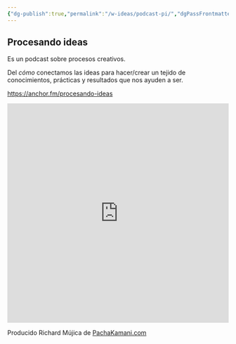 ```yaml
---
{"dg-publish":true,"permalink":"/w-ideas/podcast-pi/","dgPassFrontmatter":true,"noteIcon":""}
---
```


## Procesando ideas

Es un podcast sobre procesos creativos.  

Del _cómo_ conectamos las ideas para hacer/crear un tejido de conocimientos, prácticas y resultados que nos ayuden a ser. 

https://anchor.fm/procesando-ideas

<iframe src="https://anchor.fm/procesando-ideas"  width="100%" height="500" frameborder="0" ></iframe>

Producido Richard Mújica de [PachaKamani.com](http://pachakamani.com/)  